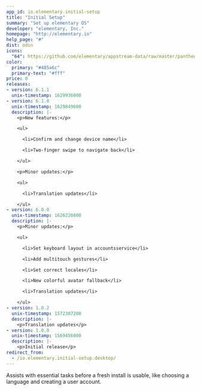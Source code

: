 ```yaml
---
app_id: io.elementary.initial-setup
title: "Initial Setup"
summary: "Set up elementary OS"
developer: "elementary, Inc."
homepage: "http://elementary.io"
help_page: "#"
dist: odin
icons:
  "64": https://github.com/elementary/appstream-data/raw/master/pantheon-data/main/icons/64x64/io.elementary.initial-setup_system-os-installer.png
color:
  primary: "#485a6c"
  primary-text: "#fff"
price: 0
releases:
- version: 6.1.1
  unix-timestamp: 1629936000
- version: 6.1.0
  unix-timestamp: 1629849600
  description: |-
    <p>New features:</p>

    <ul>

      <li>Confirm and change device name</li>

      <li>Two-finger swipe to navigate back</li>

    </ul>

    <p>Minor updates:</p>

    <ul>

      <li>Translation updates</li>

    </ul>
- version: 6.0.0
  unix-timestamp: 1626220800
  description: |-
    <p>Minor updates:</p>

    <ul>

      <li>Set keyboard layout in accountsservice</li>

      <li>Add multitouch gestures</li>

      <li>Set correct locales</li>

      <li>New colorful avatar fallback</li>

      <li>Translation updates</li>

    </ul>
- version: 1.0.2
  unix-timestamp: 1572307200
  description: |-
    <p>Translation updates</p>
- version: 1.0.0
  unix-timestamp: 1569456000
  description: |-
    <p>Initial release</p>
redirect_from:
  - /io.elementary.initial-setup.desktop/
---
```


<p>Assists with essential tasks before a fresh install is usable, like choosing a language and creating a user account.</p>